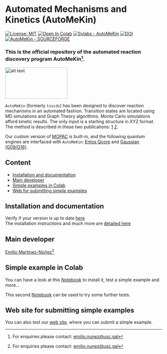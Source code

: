 # Automated Mechanisms and Kinetics (AutoMeKin)

[![License: MIT](https://img.shields.io/badge/License-MIT-yellow.svg)](https://opensource.org/licenses/MIT) [![Open In Colab](https://colab.research.google.com/assets/colab-badge.svg)](https://colab.research.google.com/github/emartineznunez/AutoMeKin/blob/main/notebooks/AutoMeKin.ipynb)  [![Sylabs - AutoMeKin](https://img.shields.io/badge/Sylabs-AutoMeKin-2ea44f)](https://cloud.sylabs.io/library/emartineznunez/default/automekin) [![DOI](https://zenodo.org/badge/476189550.svg)](https://zenodo.org/doi/10.5281/zenodo.10674957)  [![AutoMeKin - SOURCEFORGE](https://img.shields.io/badge/AutoMeKin-SOURCEFORGE-2ea44f?logo=%23FF6600)](https://sourceforge.net/projects/automekin-rev1140/)





### This is the official repository of the automated reaction discovery program **AutoMeKin**[^1].

<p align="left">
   <img src="logo.png" alt="alt text" width="200" height="100">
</p>


<code>AutoMeKin</code> (formerly <code>tsscds</code>) has been designed to discover reaction mechanisms in an automated fashion. Transition states are located using MD simulations and Graph Theory algorithms. Monte Carlo simulations afford kinetic results. The only input is a starting structure in XYZ format. The method is described in these two publications: [1](https://onlinelibrary.wiley.com/doi/abs/10.1002/jcc.23790) [2](https://pubs.rsc.org/en/content/articlelanding/2015/cp/c5cp02175h#!divAbstract). 

Our custom version of [MOPAC](https://github.com/openmopac/mopac) is built-in, and the following quantum engines are interfaced with <code>AutoMeKin</code>: [Entos Qcore](https://software.entos.ai/qcore/documentation/) and [Gaussian (G09/G16)](https://gaussian.com/). 

## Content
- [Installation and documentation](#inst)
- [Main developer](#dev)
- [Simple examples in Colab](#colab)
- [Web for submitting simple examples](#web)

## Installation and documentation <a name="inst"></a>
Verify if your version is up to date [here](https://github.com/emartineznunez/AutoMeKin/blob/main/ChangeLog.md)    
The installation instructions and much more are [detailed here](https://emartineznunez.github.io/AutoMeKin)

## Main developer<a name="dev"></a>

[Emilio Martínez-Núñez](https://emartineznunez.github.io/)[^1]

## Simple example in Colab<a name="colab"></a>
You can have a look at this [Notebook](https://colab.research.google.com/github/emartineznunez/AutoMeKin/blob/main/notebooks/AutoMeKin.ipynb) to install it, test a simple example and more...

This second [Notebook](https://colab.research.google.com/github/emartineznunez/AutoMeKin/blob/main/notebooks/AutoMeKin2.ipynb) can be used to try some further tests.

## Web site for submitting simple examples<a name="web"></a>
You can also test our [web site](https://rxnkin.usc.es/amk/), where you can submit a simple example.

[^1]: For enquiries please contact: emilio.nunez@usc.gal
